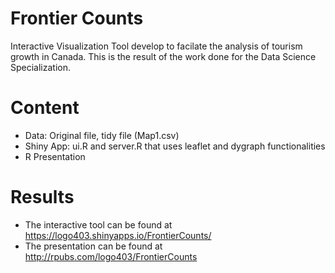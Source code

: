 # Frontier Counts
Interactive Visualization Tool develop to facilate the analysis of tourism growth in Canada. 
This is the result of the work done for the Data Science Specialization.

# Content
- Data: Original file, tidy file (Map1.csv)
- Shiny App: ui.R and server.R that uses leaflet and dygraph functionalities
- R Presentation

# Results
- The interactive tool can be found at https://logo403.shinyapps.io/FrontierCounts/
- The presentation can be found at http://rpubs.com/logo403/FrontierCounts
